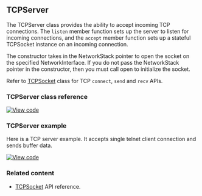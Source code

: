 ## TCPServer

The TCPServer class provides the ability to accept incoming TCP connections. The `listen` member function sets up the server to listen for incoming connections, and the `accept` member function sets up a stateful TCPSocket instance on an incoming connection.

The constructor takes in the NetworkStack pointer to open the socket on the specified NetworkInterface. If you do not pass the NetworkStack pointer in the constructor, then you must call open to initialize the socket.

Refer to [TCPSocket](/docs/v5.7/reference/tcpsocket.html) class for TCP `connect`, `send` and `recv` APIs.

### TCPServer class reference

[![View code](https://www.mbed.com/embed/?type=library)](http://os-doc-builder.test.mbed.com/docs/v5.7/mbed-os-api-doxy/class_t_c_p_server.html)

### TCPServer example

Here is a TCP server example. It accepts single telnet client connection and sends buffer data.

[![View code](https://www.mbed.com/embed/?url=https://os.mbed.com/teams/mbed_example/code/mbed-os-example-tcp-server/)](https://os.mbed.com/teams/mbed_example/code/mbed-os-example-tcp-server/file/ddb5698aa782/main.cpp)

### Related content

- [TCPSocket](/docs/v5.7/reference/tcpsocket.html) API reference.
